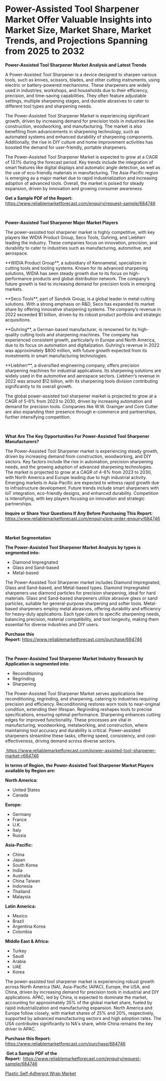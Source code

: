 <p><h1>Power-Assisted Tool Sharpener Market Offer Valuable Insights into Market Size, Market Share, Market Trends, and Projections Spanning from 2025 to 2032</h1></p><p><strong>Power-Assisted Tool Sharpener Market Analysis and Latest Trends</strong></p>
<p><p>A Power-Assisted Tool Sharpener is a device designed to sharpen various tools, such as knives, scissors, blades, and other cutting instruments, using electric or battery-powered mechanisms. These sharpeners are widely used in industries, workshops, and households due to their efficiency, precision, and time-saving capabilities. They often feature adjustable settings, multiple sharpening stages, and durable abrasives to cater to different tool types and sharpening needs.</p><p>The Power-Assisted Tool Sharpener Market is experiencing significant growth, driven by increasing demand for precision tools in industries like construction, woodworking, and manufacturing. The market is also benefiting from advancements in sharpening technology, such as automated systems and enhanced durability of sharpening components. Additionally, the rise in DIY culture and home improvement activities has boosted the demand for user-friendly, portable sharpeners.</p><p>The Power-Assisted Tool Sharpener Market is expected to grow at a CAGR of 13.1% during the forecast period. Key trends include the integration of smart features like digital displays and automatic angle detection, as well as the use of eco-friendly materials in manufacturing. The Asia-Pacific region is emerging as a major market due to rapid industrialization and increasing adoption of advanced tools. Overall, the market is poised for steady expansion, driven by innovation and growing consumer awareness.</p></p>
<p><strong>Get a Sample PDF of the Report:&nbsp;</strong> <a href="https://www.reliablemarketforecast.com/enquiry/request-sample/684746?utm_campaign=1097&utm_medium=2&utm_source=Github&utm_content=ia&utm_term=20012025&utm_id=power-assisted-tool-sharpener">https://www.reliablemarketforecast.com/enquiry/request-sample/684746</a></p>
<p>&nbsp;</p>
<p><strong>Power-Assisted Tool Sharpener Major Market Players</strong></p>
<p><p>The power-assisted tool sharpener market is highly competitive, with key players like WIDIA Product Group, Seco Tools, Guhring, and Liebherr leading the industry. These companies focus on innovation, precision, and durability to cater to industries such as manufacturing, automotive, and aerospace.</p><p>**WIDIA Product Group**, a subsidiary of Kennametal, specializes in cutting tools and tooling systems. Known for its advanced sharpening solutions, WIDIA has seen steady growth due to its focus on high-performance products and global distribution network. The company’s future growth is tied to increasing demand for precision tools in emerging markets.</p><p>**Seco Tools**, part of Sandvik Group, is a global leader in metal cutting solutions. With a strong emphasis on R&D, Seco has expanded its market share by offering innovative sharpening systems. The company’s revenue in 2022 exceeded $1 billion, driven by its robust product portfolio and strategic acquisitions.</p><p>**Guhring**, a German-based manufacturer, is renowned for its high-quality cutting tools and sharpening machines. The company has experienced consistent growth, particularly in Europe and North America, due to its focus on automation and digitalization. Guhring’s revenue in 2022 was approximately $800 million, with future growth expected from its investments in smart manufacturing technologies.</p><p>**Liebherr**, a diversified engineering company, offers precision sharpening machines for industrial applications. Its sharpening solutions are widely used in the automotive and aerospace sectors. Liebherr’s revenue in 2022 was around $12 billion, with its sharpening tools division contributing significantly to its overall growth.</p><p>The global power-assisted tool sharpener market is projected to grow at a CAGR of 5-6% from 2023 to 2030, driven by increasing automation and demand for precision tools. Companies like W.W. Grainger and Core Cutter are also expanding their presence through e-commerce and partnerships, further intensifying competition.</p></p>
<p>&nbsp;</p>
<p><strong>What Are The Key Opportunities For Power-Assisted Tool Sharpener Manufacturers?</strong></p>
<p><p>The Power-Assisted Tool Sharpener market is experiencing steady growth, driven by increasing demand from construction, woodworking, and DIY sectors. Key factors include the rise in automation, precision sharpening needs, and the growing adoption of advanced sharpening technologies. The market is projected to grow at a CAGR of 4-6% from 2023 to 2030, with North America and Europe leading due to high industrial activity. Emerging markets in Asia-Pacific are expected to witness rapid growth due to infrastructure development. Future trends include smart sharpeners with IoT integration, eco-friendly designs, and enhanced durability. Competition is intensifying, with key players focusing on innovation and strategic partnerships.</p></p>
<p><strong>Inquire or Share Your Questions If Any Before Purchasing This Report:</strong> <a href="https://www.reliablemarketforecast.com/enquiry/pre-order-enquiry/684746?utm_campaign=1097&utm_medium=2&utm_source=Github&utm_content=ia&utm_term=20012025&utm_id=power-assisted-tool-sharpener">https://www.reliablemarketforecast.com/enquiry/pre-order-enquiry/684746</a></p>
<p>&nbsp;</p>
<p><strong>Market Segmentation</strong></p>
<p><strong>The Power-Assisted Tool Sharpener Market Analysis by types is segmented into:</strong></p>
<p><ul><li>Diamond Impregnated</li><li>Glass and Sand-based</li><li>Metal-based</li></ul></p>
<p><p>The Power-Assisted Tool Sharpener market includes Diamond Impregnated, Glass and Sand-based, and Metal-based types. Diamond Impregnated sharpeners use diamond particles for precision sharpening, ideal for hard materials. Glass and Sand-based sharpeners utilize abrasive glass or sand particles, suitable for general-purpose sharpening and softer tools. Metal-based sharpeners employ metal abrasives, offering durability and efficiency for heavy-duty applications. Each type caters to specific sharpening needs, balancing precision, material compatibility, and tool longevity, making them essential for diverse industries and DIY users.</p></p>
<p><strong>Purchase this Report:&nbsp;</strong><a href="https://www.reliablemarketforecast.com/purchase/684746?utm_campaign=1097&utm_medium=2&utm_source=Github&utm_content=ia&utm_term=20012025&utm_id=power-assisted-tool-sharpener">https://www.reliablemarketforecast.com/purchase/684746</a></p>
<p>&nbsp;</p>
<p><strong>The Power-Assisted Tool Sharpener Market Industry Research by Application is segmented into:</strong></p>
<p><ul><li>Reconditioning</li><li>Regrinding</li><li>Sharpening</li></ul></p>
<p><p>The Power-Assisted Tool Sharpener Market serves applications like reconditioning, regrinding, and sharpening, catering to industries requiring precision and efficiency. Reconditioning restores worn tools to near-original condition, extending their lifespan. Regrinding reshapes tools to precise specifications, ensuring optimal performance. Sharpening enhances cutting edges for improved functionality. These processes are vital in manufacturing, woodworking, metalworking, and construction, where maintaining tool accuracy and durability is critical. Power-assisted sharpeners streamline these tasks, offering speed, consistency, and cost-effectiveness, driving demand across diverse sectors.</p></p>
<p><a href="https://www.reliablemarketforecast.com/power-assisted-tool-sharpener-market-r684746?utm_campaign=1097&utm_medium=2&utm_source=Github&utm_content=ia&utm_term=20012025&utm_id=power-assisted-tool-sharpener">&nbsp;https://www.reliablemarketforecast.com/power-assisted-tool-sharpener-market-r684746</a></p>
<p><strong>In terms of Region, the Power-Assisted Tool Sharpener Market Players available by Region are:</strong></p>
<p>
    <p> <strong> North America: </strong>
        <ul>
            <li>United States</li>
            <li>Canada</li>
        </ul>
        </p> 
    <p> <strong> Europe: </strong>
        <ul>
            <li>Germany</li>
            <li>France</li>
            <li>U.K.</li>
            <li>Italy</li>
            <li>Russia</li>
        </ul>
        </p> 
    <p> <strong> Asia-Pacific: </strong>
        <ul>
            <li>China</li>
            <li>Japan</li>
            <li>South Korea</li>
            <li>India</li>
            <li>Australia</li>
            <li>China Taiwan</li>
            <li>Indonesia</li>
            <li>Thailand</li>
            <li>Malaysia</li>
        </ul>
        </p> 
    <p> <strong> Latin America: </strong>
        <ul>
            <li>Mexico</li>
            <li>Brazil</li>
            <li>Argentina Korea</li>
            <li>Colombia</li>
        </ul>
        </p> 
    <p> <strong> Middle East & Africa: </strong>
        <ul>
            <li>Turkey</li>
            <li>Saudi</li>
            <li>Arabia</li>
            <li>UAE</li>
            <li>Korea</li>
        </ul>
    </p>
    </p>
<p><p>The power-assisted tool sharpener market is experiencing robust growth across North America (NA), Asia-Pacific (APAC), Europe, the USA, and China, driven by increasing demand for precision tools in industrial and DIY applications. APAC, led by China, is expected to dominate the market, accounting for approximately 35% of the global market share, fueled by rapid industrialization and manufacturing expansion. North America and Europe follow closely, with market shares of 25% and 20%, respectively, supported by advanced manufacturing sectors and high adoption rates. The USA contributes significantly to NA's share, while China remains the key driver in APAC.</p></p>
<p><strong>Purchase this Report: </strong><a href="https://www.reliablemarketforecast.com/purchase/684746?utm_campaign=1097&utm_medium=2&utm_source=Github&utm_content=ia&utm_term=20012025&utm_id=power-assisted-tool-sharpener">https://www.reliablemarketforecast.com/purchase/684746</a></p>
<p>&nbsp;<strong>Get a Sample PDF of the Report:&nbsp;&nbsp;</strong><a href="https://www.reliablemarketforecast.com/enquiry/request-sample/684746?utm_campaign=1097&utm_medium=2&utm_source=Github&utm_content=ia&utm_term=20012025&utm_id=power-assisted-tool-sharpener">https://www.reliablemarketforecast.com/enquiry/request-sample/684746</a></p>
<p><strong></strong></p>
<p><p><a href="https://github.com/chongseney974/Market-Research-Report-List-1/blob/main/plastic-self-adherent-wrap-market.md?utm_campaign=1097&utm_medium=2&utm_source=Github&utm_content=ia&utm_term=20012025&utm_id=power-assisted-tool-sharpener">Plastic Self-Adherent Wrap Market</a></p></p>